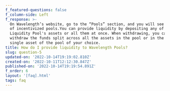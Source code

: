 ```yaml
---
f_featured-questions: false
f_column-side: Left
f_response: >-
  On Wavelength’s website, go to the “Pools” section, and you will see the list
  of incentivized pools.You can provide liquidity by depositing any of the
  Liquidity Pool's assets or all them at once. When withdrawing, you can
  withdraw the funds split across all the assets in the pool or in the form of a
  single asset of the pool of your choice.
title: How do I provide liquidity to Wavelength Pools?
slug: question-5
updated-on: '2022-10-14T19:19:02.810Z'
created-on: '2022-10-11T12:12:30.847Z'
published-on: '2022-10-14T19:19:54.891Z'
f_order: 6
layout: '[faq].html'
tags: faq
---
```



